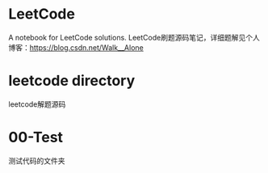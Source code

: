 # LeetCode
A notebook for LeetCode solutions.
LeetCode刷题源码笔记，详细题解见个人博客：https://blog.csdn.net/Walk__Alone

# leetcode directory
leetcode解题源码

# 00-Test
测试代码的文件夹
